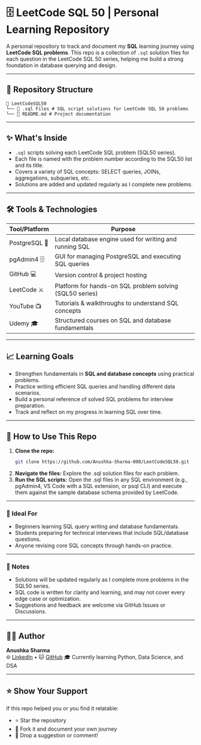 # 🗄️ LeetCode SQL 50 | Personal Learning Repository

A personal repository to track and document my **SQL** learning journey using **LeetCode SQL problems**. This repo is a collection of `.sql` solution files for each question in the LeetCode SQL 50 series, helping me build a strong foundation in database querying and design.

---

## 📂 Repository Structure
```
📁 LeetCodeSQL50
└── 📄 .sql Files # SQL script solutions for LeetCode SQL 50 problems
└── 📄 README.md # Project documentation
```

---

## ✨ What's Inside

- `.sql` scripts solving each LeetCode SQL problem (SQL50 series).
- Each file is named with the problem number according to the SQL50 list and its title.
- Covers a variety of SQL concepts: SELECT queries, JOINs, aggregations, subqueries, etc.
- Solutions are added and updated regularly as I complete new problems.

---

## 🛠️ Tools & Technologies

| Tool/Platform     | Purpose                                                   |
|-------------------|-----------------------------------------------------------|
| PostgreSQL 🐘      | Local database engine used for writing and running SQL    |
| pgAdmin4 🗄️        | GUI for managing PostgreSQL and executing SQL queries     |
| GitHub 💻          | Version control & project hosting                         |
| LeetCode ⚔️        | Platform for hands-on SQL problem solving (SQL50 series)  |
| YouTube 📺         | Tutorials & walkthroughs to understand SQL concepts       |
| Udemy 🎓           | Structured courses on SQL and database fundamentals       |

---

## 📈 Learning Goals

- Strengthen fundamentals in **SQL and database concepts** using practical problems.  
- Practice writing efficient SQL queries and handling different data scenarios.  
- Build a personal reference of solved SQL problems for interview preparation.  
- Track and reflect on my progress in learning SQL over time.  

---

## 🚀 How to Use This Repo

1. **Clone the repo:**  
   ```bash
   git clone https://github.com/Anushka-Sharma-008/LeetCodeSQL50.git
   ```
2. **Navigate the files:** Explore the .sql solution files for each problem.
3. **Run the SQL scripts:** Open the .sql files in any SQL environment (e.g., pgAdmin4, VS Code with a SQL extension, or psql CLI) and execute them against the sample database schema provided by LeetCode.
---

### 🧠 Ideal For

* Beginners learning SQL query writing and database fundamentals.  
* Students preparing for technical interviews that include SQL/database questions.  
* Anyone revising core SQL concepts through hands-on practice.

---

### 📌 Notes

* Solutions will be updated regularly as I complete more problems in the SQL50 series.  
* SQL code is written for clarity and learning, and may not cover every edge case or optimization.  
* Suggestions and feedback are welcome via GitHub Issues or Discussions.

---

## 🙋‍♀️ Author

**Anushka Sharma**  
🌐 [LinkedIn](https://www.linkedin.com/in/anushkasharma008/) • 🐱 [GitHub](https://github.com/Anushka-Sharma-008) 
🎓 Currently learning Python, Data Science, and DSA

---

## ⭐ Show Your Support

If this repo helped you or you find it relatable:

- ⭐ Star the repository  
- 🍴 Fork it and document your own journey  
- 💬 Drop a suggestion or comment!
